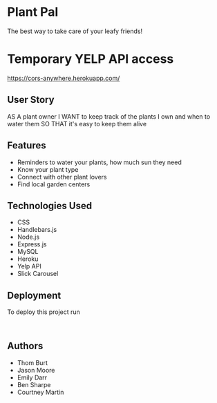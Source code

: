 # Plant Pal
The best way to take care of your leafy friends!

# Temporary YELP API access
https://cors-anywhere.herokuapp.com/

## User Story
AS A plant owner
I WANT to keep track of the plants I own and when to water them
SO THAT it's easy to keep them alive


## Features
- Reminders to water your plants, how much sun they need
- Know your plant type
- Connect with other plant lovers
- Find local garden centers

## Technologies Used
- CSS
- Handlebars.js
- Node.js
- Express.js
- MySQL
- Heroku
- Yelp API
- Slick Carousel

## Deployment

To deploy this project run

```bash
  
```



## Authors

- Thom Burt
- Jason Moore
- Emily Darr
- Ben Sharpe
- Courtney Martin